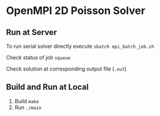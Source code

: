 # OpenMPI 2D Poisson Solver

## Run at Server
To run serial solver directly execute 
```sbatch mpi_batch_job.sh```

Check status of job
```squeue```

Check solution at corresponding output file (```.out```)
## Build and Run at Local
1. Build
```make ```
2. Run
```./main```
